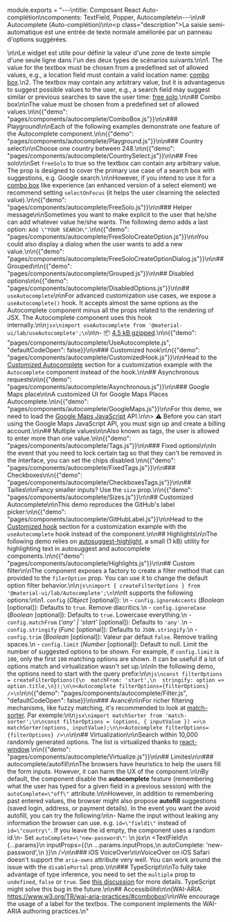 module.exports = "---\ntitle: Composant React Auto-complétion\ncomponents: TextField, Popper, Autocomplete\n---\n\n# Autocomplete (Auto-complétion)\n\n<p class=\"description\">La saisie semi-automatique est une entrée de texte normale améliorée par un panneau d'options suggérées.</p>\n\nLe widget est utile pour définir la valeur d'une zone de texte simple d'une seule ligne dans l'un des deux types de scénarios suivants:\n\n1. The value for the textbox must be chosen from a predefined set of allowed values, e.g., a location field must contain a valid location name: [combo box](#combo-box).\n2. The textbox may contain any arbitrary value, but it is advantageous to suggest possible values to the user, e.g., a search field may suggest similar or previous searches to save the user time: [free solo](#free-solo).\n\n## Combo box\n\nThe value must be chosen from a predefined set of allowed values.\n\n{{\"demo\": \"pages/components/autocomplete/ComboBox.js\"}}\n\n### Playground\n\nEach of the following examples demonstrate one feature of the Autocomplete component.\n\n{{\"demo\": \"pages/components/autocomplete/Playground.js\"}}\n\n### Country select\n\nChoose one country between 248.\n\n{{\"demo\": \"pages/components/autocomplete/CountrySelect.js\"}}\n\n## Free solo\n\nSet `freeSolo` to true so the textbox can contain any arbitrary value. The prop is designed to cover the primary use case of a search box with suggestions, e.g. Google search.\n\nHowever, if you intend to use it for a [combo box](#combo-box) like experience (an enhanced version of a select element) we recommend setting `selectOnFocus` (it helps the user clearning the selected value).\n\n{{\"demo\": \"pages/components/autocomplete/FreeSolo.js\"}}\n\n### Helper message\n\nSometimes you want to make explicit to the user that he/she can add whatever value he/she wants. The following demo adds a last option: `Add \"YOUR SEARCH\"`.\n\n{{\"demo\": \"pages/components/autocomplete/FreeSoloCreateOption.js\"}}\n\nYou could also display a dialog when the user wants to add a new value.\n\n{{\"demo\": \"pages/components/autocomplete/FreeSoloCreateOptionDialog.js\"}}\n\n## Grouped\n\n{{\"demo\": \"pages/components/autocomplete/Grouped.js\"}}\n\n## Disabled options\n\n{{\"demo\": \"pages/components/autocomplete/DisabledOptions.js\"}}\n\n## `useAutocomplete`\n\nFor advanced customization use cases, we expose a `useAutocomplete()` hook. It accepts almost the same options as the Autocomplete component minus all the props related to the rendering of JSX. The Autocomplete component uses this hook internally.\n\n```jsx\nimport useAutocomplete from '@material-ui/lab/useAutocomplete';\n```\n\n- 📦 [4.5 kB gzipped](/size-snapshot).\n\n{{\"demo\": \"pages/components/autocomplete/UseAutocomplete.js\", \"defaultCodeOpen\": false}}\n\n### Customized hook\n\n{{\"demo\": \"pages/components/autocomplete/CustomizedHook.js\"}}\n\nHead to the [Customized Autocomplete](#customized-autocomplete) section for a customization example with the `Autocomplete` component instead of the hook.\n\n## Asynchronous requests\n\n{{\"demo\": \"pages/components/autocomplete/Asynchronous.js\"}}\n\n### Google Maps place\n\nA customized UI for Google Maps Places Autocomplete.\n\n{{\"demo\": \"pages/components/autocomplete/GoogleMaps.js\"}}\n\nFor this demo, we need to load the [Google Maps JavaScript](https://developers.google.com/maps/documentation/javascript/tutorial) API.\n\n> ⚠️ Before you can start using the Google Maps JavaScript API, you must sign up and create a billing account.\n\n## Multiple values\n\nAlso known as tags, the user is allowed to enter more than one value.\n\n{{\"demo\": \"pages/components/autocomplete/Tags.js\"}}\n\n### Fixed options\n\nIn the event that you need to lock certain tag so that they can't be removed in the interface, you can set the chips disabled.\n\n{{\"demo\": \"pages/components/autocomplete/FixedTags.js\"}}\n\n### Checkboxes\n\n{{\"demo\": \"pages/components/autocomplete/CheckboxesTags.js\"}}\n\n## Tailles\n\nFancy smaller inputs? Use the `size` prop.\n\n{{\"demo\": \"pages/components/autocomplete/Sizes.js\"}}\n\n## Customized Autocomplete\n\nThis demo reproduces the GitHub's label picker:\n\n{{\"demo\": \"pages/components/autocomplete/GitHubLabel.js\"}}\n\nHead to the [Customized hook](#customized-hook) section for a customization example with the `useAutocomplete` hook instead of the component.\n\n## Highlights\n\nThe following demo relies on [autosuggest-highlight](https://github.com/moroshko/autosuggest-highlight), a small (1 kB) utility for highlighting text in autosuggest and autocomplete components.\n\n{{\"demo\": \"pages/components/autocomplete/Highlights.js\"}}\n\n## Custom filter\n\nThe component exposes a factory to create a filter method that can provided to the `filerOption` prop. You can use it to change the default option filter behavior.\n\n```js\nimport { createFilterOptions } from '@material-ui/lab/Autocomplete';\n```\n\nIt supports the following options:\n\n1. `config` (*Object* [optional]): \n  - `config.ignoreAccents` (*Boolean* [optional]): Defaults to `true`. Remove diacritics.\n  - `config.ignoreCase` (*Boolean* [optional]): Defaults to `true`. Lowercase everything.\n  - `config.matchFrom` (*'any' | 'start'* [optional]): Defaults to `'any'`.\n  - `config.stringify` (*Func* [optional]): Defaults to `JSON.stringify`.\n  - `config.trim` (*Boolean* [optional]): Valeur par défaut `false`. Remove trailing spaces.\n  - `config.limit` (*Number* [optional]): Default to null. Limit the number of suggested options to be shown. For example, if `config.limit` is `100`, only the first `100` matching options are shown. It can be useful if a lot of options match and virtualization wasn't set up.\n\nIn the following demo, the options need to start with the query prefix:\n\n```js\nconst filterOptions = createFilterOptions({\n  matchFrom: 'start',\n  stringify: option => option.title,\n});\n\n<Autocomplete filterOptions={filterOptions} />\n```\n\n{{\"demo\": \"pages/components/autocomplete/Filter.js\", \"defaultCodeOpen\": false}}\n\n### Avancé\n\nFor richer filtering mechanisms, like fuzzy matching, it's recommended to look at [match-sorter](https://github.com/kentcdodds/match-sorter). Par exemple:\n\n```jsx\nimport matchSorter from 'match-sorter';\n\nconst filterOptions = (options, { inputValue }) =>\n  matchSorter(options, inputValue);\n\n<Autocomplete filterOptions={filterOptions} />\n```\n\n## Virtualization\n\nSearch within 10,000 randomly generated options. The list is virtualized thanks to [react-window](https://github.com/bvaughn/react-window).\n\n{{\"demo\": \"pages/components/autocomplete/Virtualize.js\"}}\n\n## Limites\n\n### autocomplete/autofill\n\nThe browsers have heuristics to help the users fill the form inputs. However, it can harm the UX of the component.\n\nBy default, the component disable the **autocomplete** feature (remembering what the user has typed for a given field in a previous session) with the `autoComplete=\"off\"` attribute.\n\nHowever, in addition to remembering past entered values, the browser might also propose **autofill** suggestions (saved login, address, or payment details). In the event you want the avoid autofill, you can try the following:\n\n- Name the input without leaking any information the browser can use. e.g. `id=\"field1\"` instead of `id=\"country\"`. If you leave the id empty, the component uses a random id.\n- Set `autoComplete=\"new-password\"`: \n        jsx\n        <TextField\n        {...params}\n        inputProps={{\n          ...params.inputProps,\n          autoComplete: 'new-password',\n        }}\n        />\n\n### iOS VoiceOver\n\nVoiceOver on iOS Safari doesn't support the `aria-owns` attribute very well. You can work around the issue with the `disablePortal` prop.\n\n### TypeScript\n\nTo fully take advantage of type inference, you need to set the `multiple` prop to `undefined`, `false` or `true`. See [this discussion](https://github.com/Foso/material-ui/pull/18854#discussion_r364215153) for more details. TypeScript might solve this bug in the future.\n\n## Accessibilité\n\n(WAI-ARIA: https://www.w3.org/TR/wai-aria-practices/#combobox)\n\nWe encourage the usage of a label for the textbox. The component implements the WAI-ARIA authoring practices.\n"